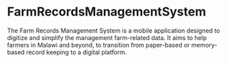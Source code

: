 # FarmRecordsManagementSystem
The Farm Records Management System is a mobile application designed to digitize and simplify the management farm-related data. It aims to help farmers in Malawi and beyond, to transition from paper-based or memory-based record keeping to a digital platform.
